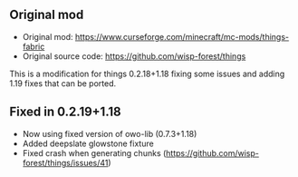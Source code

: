 ## Original mod
  * Original mod: https://www.curseforge.com/minecraft/mc-mods/things-fabric
  * Original source code: https://github.com/wisp-forest/things

This is a modification for things 0.2.18+1.18 fixing some issues and adding 1.19 fixes that can be ported.

## Fixed in 0.2.19+1.18
- Now using fixed version of owo-lib (0.7.3+1.18)
- Added deepslate glowstone fixture
- Fixed crash when generating chunks (https://github.com/wisp-forest/things/issues/41)
